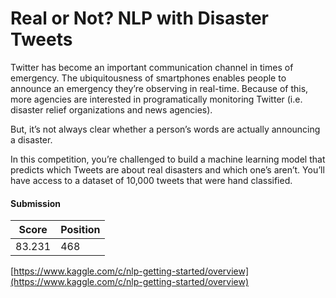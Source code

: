 # Real or Not? NLP with Disaster Tweets

Twitter has become an important communication channel in times of emergency.
The ubiquitousness of smartphones enables people to announce an emergency they’re observing in real-time. Because of this, more agencies are interested in programatically monitoring Twitter (i.e. disaster relief organizations and news agencies).

But, it’s not always clear whether a person’s words are actually announcing a disaster. 

In this competition, you’re challenged to build a machine learning model that predicts which Tweets are about real disasters and which one’s aren’t. You’ll have access to a dataset of 10,000 tweets that were hand classified.

#### Submission
| Score | Position |
| ------ | ---------|
| 83.231 | 468     |

[https://www.kaggle.com/c/nlp-getting-started/overview](https://www.kaggle.com/c/nlp-getting-started/overview)
